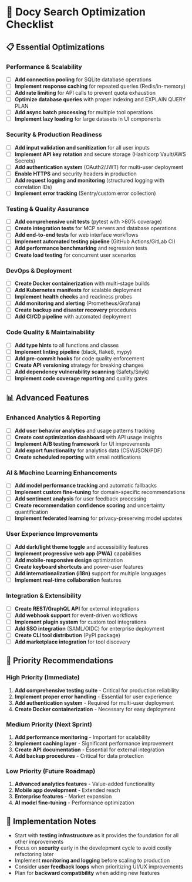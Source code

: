 # 🚀 Docy Search Optimization Checklist

## 📋 Essential Optimizations

### Performance & Scalability

- [ ] **Add connection pooling** for SQLite database operations
- [ ] **Implement response caching** for repeated queries (Redis/in-memory)
- [ ] **Add rate limiting** for API calls to prevent quota exhaustion
- [ ] **Optimize database queries** with proper indexing and EXPLAIN QUERY PLAN
- [ ] **Add async batch processing** for multiple tool operations
- [ ] **Implement lazy loading** for large datasets in UI components

### Security & Production Readiness

- [ ] **Add input validation and sanitization** for all user inputs
- [ ] **Implement API key rotation** and secure storage (Hashicorp Vault/AWS Secrets)
- [ ] **Add authentication system** (OAuth2/JWT) for multi-user deployment
- [ ] **Enable HTTPS** and security headers in production
- [ ] **Add request logging and monitoring** (structured logging with correlation IDs)
- [ ] **Implement error tracking** (Sentry/custom error collection)

### Testing & Quality Assurance

- [ ] **Add comprehensive unit tests** (pytest with >80% coverage)
- [ ] **Create integration tests** for MCP servers and database operations
- [ ] **Add end-to-end tests** for web interface workflows
- [ ] **Implement automated testing pipeline** (GitHub Actions/GitLab CI)
- [ ] **Add performance benchmarking** and regression tests
- [ ] **Create load testing** for concurrent user scenarios

### DevOps & Deployment

- [ ] **Create Docker containerization** with multi-stage builds
- [ ] **Add Kubernetes manifests** for scalable deployment
- [ ] **Implement health checks** and readiness probes
- [ ] **Add monitoring and alerting** (Prometheus/Grafana)
- [ ] **Create backup and disaster recovery** procedures
- [ ] **Add CI/CD pipeline** with automated deployment

### Code Quality & Maintainability

- [ ] **Add type hints** to all functions and classes
- [ ] **Implement linting pipeline** (black, flake8, mypy)
- [ ] **Add pre-commit hooks** for code quality enforcement
- [ ] **Create API versioning** strategy for breaking changes
- [ ] **Add dependency vulnerability scanning** (Safety/Snyk)
- [ ] **Implement code coverage reporting** and quality gates

## 📊 Advanced Features

### Enhanced Analytics & Reporting

- [ ] **Add user behavior analytics** and usage patterns tracking
- [ ] **Create cost optimization dashboard** with API usage insights
- [ ] **Implement A/B testing framework** for UI improvements
- [ ] **Add export functionality** for analytics data (CSV/JSON/PDF)
- [ ] **Create scheduled reporting** with email notifications

### AI & Machine Learning Enhancements

- [ ] **Add model performance tracking** and automatic fallbacks
- [ ] **Implement custom fine-tuning** for domain-specific recommendations
- [ ] **Add sentiment analysis** for user feedback processing
- [ ] **Create recommendation confidence scoring** and uncertainty quantification
- [ ] **Implement federated learning** for privacy-preserving model updates

### User Experience Improvements

- [ ] **Add dark/light theme toggle** and accessibility features
- [ ] **Implement progressive web app (PWA)** capabilities
- [ ] **Add mobile-responsive design** optimization
- [ ] **Create keyboard shortcuts** and power-user features
- [ ] **Add internationalization (i18n)** support for multiple languages
- [ ] **Implement real-time collaboration** features

### Integration & Extensibility

- [ ] **Create REST/GraphQL API** for external integrations
- [ ] **Add webhook support** for event-driven workflows
- [ ] **Implement plugin system** for custom tool integrations
- [ ] **Add SSO integration** (SAML/OIDC) for enterprise deployment
- [ ] **Create CLI tool distribution** (PyPI package)
- [ ] **Add marketplace integration** for tool discovery

## 🎯 Priority Recommendations

### High Priority (Immediate)

1. **Add comprehensive testing suite** - Critical for production reliability
2. **Implement proper error handling** - Essential for user experience
3. **Add authentication system** - Required for multi-user deployment
4. **Create Docker containerization** - Necessary for easy deployment

### Medium Priority (Next Sprint)

1. **Add performance monitoring** - Important for scalability
2. **Implement caching layer** - Significant performance improvement
3. **Create API documentation** - Essential for external integration
4. **Add backup procedures** - Critical for data protection

### Low Priority (Future Roadmap)

1. **Advanced analytics features** - Value-added functionality
2. **Mobile app development** - Extended reach
3. **Enterprise features** - Market expansion
4. **AI model fine-tuning** - Performance optimization

## 📝 Implementation Notes

- Start with **testing infrastructure** as it provides the foundation for all other improvements
- Focus on **security** early in the development cycle to avoid costly refactoring later
- Implement **monitoring and logging** before scaling to production
- Consider **user feedback loops** when prioritizing UI/UX improvements
- Plan for **backward compatibility** when adding new features
